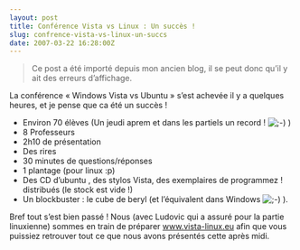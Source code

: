 ```yaml
---
layout: post
title: Conférence Vista vs Linux : Un succès !
slug: confrence-vista-vs-linux-un-succs
date: 2007-03-22 16:28:00Z
---
```


<blockquote>   <p>Ce post a été importé depuis mon ancien blog, il se peut donc qu’il y ait des erreurs d’affichage.</p> </blockquote>  <p>La conférence « Windows Vista vs Ubuntu » s’est achevée il y a quelques heures, et je pense que ca été un succès ! </p>  <ul>   <li>Environ 70 élèves (Un jeudi aprem et dans les partiels un record ! <img alt=";-)" src="http://www.maneu.fr/wp-includes/images/smilies/icon_wink.gif" /> ) </li>    <li>8 Professeurs </li>    <li>2h10 de présentation </li>    <li>Des rires </li>    <li>30 minutes de questions/réponses </li>    <li>1 plantage (pour linux :p) </li>    <li>Des CD d’ubuntu , des stylos Vista, des exemplaires de programmez ! distribués (le stock est vide !) </li>    <li>Un blockbuster : le cube de beryl (et l’équivalent dans Windows <img alt=";-)" src="http://www.maneu.fr/wp-includes/images/smilies/icon_wink.gif" /> ). </li> </ul>  <p>Bref tout s’est bien passé ! Nous (avec Ludovic qui a assuré pour la partie linuxienne) sommes en train de préparer <a href="http://www.vista-linux.eu">www.vista-linux.eu</a> afin que vous puissiez retrouver tout ce que nous avons présentés cette après midi.</p>
